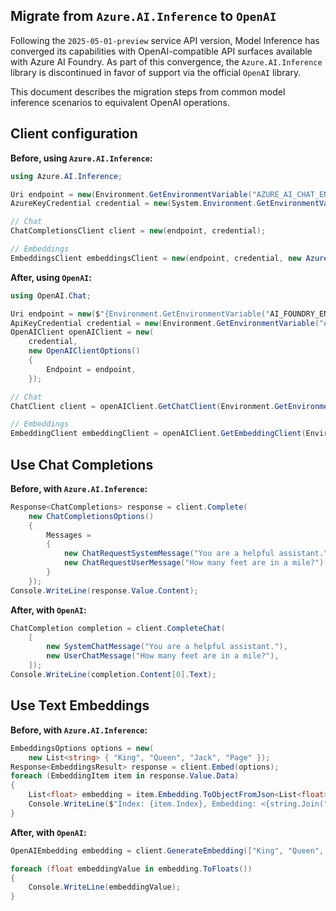 ## Migrate from `Azure.AI.Inference` to `OpenAI`

Following the `2025-05-01-preview` service API version, Model Inference has converged its capabilities with OpenAI-compatible API surfaces available with Azure AI Foundry. As part of this convergence, the `Azure.AI.Inference` library is discontinued in favor of support via the official `OpenAI` library.

This document describes the migration steps from common model inference scenarios to equivalent OpenAI operations.

## Client configuration

**Before, using `Azure.AI.Inference`:**

```csharp
using Azure.AI.Inference;

Uri endpoint = new(Environment.GetEnvironmentVariable("AZURE_AI_CHAT_ENDPOINT"));
AzureKeyCredential credential = new(System.Environment.GetEnvironmentVariable("AZURE_AI_CHAT_KEY"));

// Chat
ChatCompletionsClient client = new(endpoint, credential);

// Embeddings
EmbeddingsClient embeddingsClient = new(endpoint, credential, new AzureAIInferenceClientOptions());
```

**After, using `OpenAI`:**

```csharp
using OpenAI.Chat;

Uri endpoint = new($"{Environment.GetEnvironmentVariable("AI_FOUNDRY_ENDPOINT")}/openai/v1"));
ApiKeyCredential credential = new(Environment.GetEnvironmentVariable("AI_FOUNDRY_API_KEY"));
OpenAIClient openAIClient = new(
    credential,
    new OpenAIClientOptions()
    {
        Endpoint = endpoint,
    });

// Chat
ChatClient client = openAIClient.GetChatClient(Environment.GetEnvironmentVariable("AI_FOUNDRY_MODEL_DEPLOYMENT"));

// Embeddings
EmbeddingClient embeddingClient = openAIClient.GetEmbeddingClient(Environment.GetEnvironmentVariable("AI_FOUNDRY_MODEL_DEPLOYMENT"));
```

## Use Chat Completions

**Before, with `Azure.AI.Inference`:**

```csharp
Response<ChatCompletions> response = client.Complete(
    new ChatCompletionsOptions()
    {
        Messages =
        {
            new ChatRequestSystemMessage("You are a helpful assistant."),
            new ChatRequestUserMessage("How many feet are in a mile?"),
        }
    });
Console.WriteLine(response.Value.Content);
```

**After, with `OpenAI`:**

```csharp
ChatCompletion completion = client.CompleteChat(
    [
        new SystemChatMessage("You are a helpful assistant."),
        new UserChatMessage("How many feet are in a mile?"),
    ]);
Console.WriteLine(completion.Content[0].Text);
```

## Use Text Embeddings

**Before, with `Azure.AI.Inference`:**

```csharp
EmbeddingsOptions options = new(
    new List<string> { "King", "Queen", "Jack", "Page" });
Response<EmbeddingsResult> response = client.Embed(options);
foreach (EmbeddingItem item in response.Value.Data)
{
    List<float> embedding = item.Embedding.ToObjectFromJson<List<float>>();
    Console.WriteLine($"Index: {item.Index}, Embedding: <{string.Join(", ", embedding)}>");
}
```

**After, with `OpenAI`:**

```csharp
OpenAIEmbedding embedding = client.GenerateEmbedding(["King", "Queen", "Jack", "Page"]);

foreach (float embeddingValue in embedding.ToFloats())
{
    Console.WriteLine(embeddingValue);
}
```